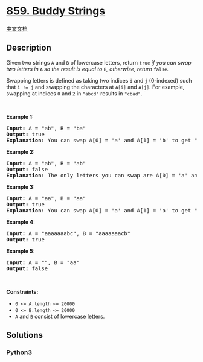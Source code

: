 # [859. Buddy Strings](https://leetcode.com/problems/buddy-strings)

[中文文档](/leetcode/0800-0899/0859.Buddy%20Strings/README.md)

## Description

<p>Given two strings <code>A</code> and <code>B</code> of lowercase letters, return <code>true</code><em> if you can swap two letters in </em><code>A</code><em> so the result is equal to </em><code>B</code><em>, otherwise, return </em><code>false</code><em>.</em></p>

<p>Swapping letters is defined as taking two indices <code>i</code> and <code>j</code> (0-indexed) such that <code>i != j</code> and swapping the characters at <code>A[i]</code> and <code>A[j]</code>. For example, swapping at indices <code>0</code> and <code>2</code> in <code>&quot;abcd&quot;</code> results in <code>&quot;cbad&quot;</code>.</p>

<p>&nbsp;</p>
<p><strong>Example 1:</strong></p>

<pre>
<strong>Input:</strong> A = &quot;ab&quot;, B = &quot;ba&quot;
<strong>Output:</strong> true
<strong>Explanation</strong><strong>:</strong> You can swap A[0] = &#39;a&#39; and A[1] = &#39;b&#39; to get &quot;ba&quot;, which is equal to B.
</pre>

<p><strong>Example 2:</strong></p>

<pre>
<strong>Input:</strong> A = &quot;ab&quot;, B = &quot;ab&quot;
<strong>Output:</strong> false
<strong>Explanation</strong><strong>:</strong> The only letters you can swap are A[0] = &#39;a&#39; and A[1] = &#39;b&#39;, which results in &quot;ba&quot; != B.
</pre>

<p><strong>Example 3:</strong></p>

<pre>
<strong>Input:</strong> A = &quot;aa&quot;, B = &quot;aa&quot;
<strong>Output:</strong> true
<strong>Explanation</strong><strong>:</strong> You can swap A[0] = &#39;a&#39; and A[1] = &#39;a&#39; to get &quot;aa&quot;, which is equal to B.
</pre>

<p><strong>Example 4:</strong></p>

<pre>
<strong>Input:</strong> A = &quot;aaaaaaabc&quot;, B = &quot;aaaaaaacb&quot;
<strong>Output:</strong> true
</pre>

<p><strong>Example 5:</strong></p>

<pre>
<strong>Input:</strong> A = &quot;&quot;, B = &quot;aa&quot;
<strong>Output:</strong> false
</pre>

<p>&nbsp;</p>
<p><strong>Constraints:</strong></p>

<ul>
	<li><code>0 &lt;= A.length &lt;= 20000</code></li>
	<li><code>0 &lt;= B.length &lt;= 20000</code></li>
	<li><code>A</code> and <code>B</code> consist of lowercase letters.</li>
</ul>


## Solutions

<!-- tabs:start -->

### **Python3**

```python

```

<!-- tabs:end -->
